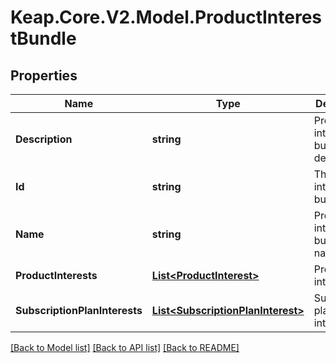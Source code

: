 # Keap.Core.V2.Model.ProductInterestBundle

## Properties

Name | Type | Description | Notes
------------ | ------------- | ------------- | -------------
**Description** | **string** | Product interest bundle description | [optional] 
**Id** | **string** | The product interest bundle ID | [optional] 
**Name** | **string** | Product interest bundle name | [optional] 
**ProductInterests** | [**List&lt;ProductInterest&gt;**](ProductInterest.md) | Product interests | [optional] 
**SubscriptionPlanInterests** | [**List&lt;SubscriptionPlanInterest&gt;**](SubscriptionPlanInterest.md) | Subscription plan interests | [optional] 

[[Back to Model list]](../README.md#documentation-for-models) [[Back to API list]](../README.md#documentation-for-api-endpoints) [[Back to README]](../README.md)

